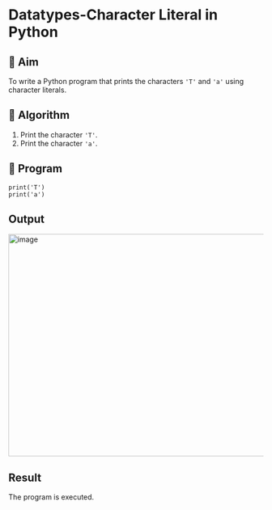 # Datatypes-Character Literal in Python

## 🎯 Aim
To write a Python program that prints the characters `'T'` and `'a'` using character literals.

## 🧠 Algorithm
1. Print the character `'T'`.
2. Print the character `'a'`.

## 🧾 Program
```
print('T')
print('a')

```
## Output
<img width="543" height="440" alt="image" src="https://github.com/user-attachments/assets/6db241ab-54d3-40e6-b5cb-241125f48f85" />

## Result
The program is executed.
